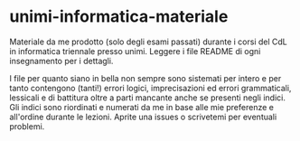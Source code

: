 # unimi-informatica-materiale
Materiale da me prodotto (solo degli esami passati) durante i corsi del CdL in informatica triennale presso unimi. Leggere i file README di ogni insegnamento per i dettagli.

I file per quanto siano in bella non sempre sono sistemati per intero e per tanto contengono (tanti!) errori logici, imprecisazioni ed errori grammaticali, lessicali e di battitura oltre a parti mancante anche se presenti negli indici. Gli indici sono riordinati e numerati da me in base alle mie preferenze e all'ordine durante le lezioni. Aprite una issues o scrivetemi per eventuali problemi.
